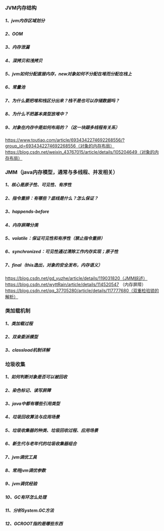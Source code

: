 ### JVM内存结构
##### 1、jvm内存区域划分
##### 2、OOM
##### 3、内存泄漏
##### 4、深拷贝和浅拷贝
##### 5、jvm如何分配直接内存，new对象如何不分配在堆而分配在栈上
##### 6、常量池
##### 7、为什么要把堆和栈区分出来？栈不是也可以存储数据吗？
##### 8、为什么不把基本类型放堆中？
##### 9、对象在内存中是如何布局的？（这一块跟多线程有关系）
https://www.toutiao.com/article/6934342274692268556/?group_id=6934342274692268556（对象的内存布局）
https://blog.csdn.net/weixin_43767015/article/details/105204649（对象的内存布局）




### JMM（java内存模型，通常与多线程、并发相关）
##### 1、核心是原子性、可见性、有序性
##### 2、指令重排：有哪些？底线是什么？怎么保证？
##### 3、happends-before
##### 4、内存屏障分类
##### 5、volatile：保证可见性和有序性（禁止指令重排）
##### 6、synchronized：可见性通过清除工作内存实现；原子性
##### 7、final（this逸出，对象的安全发布，内存语义）
https://blog.csdn.net/gd_yuzhe/article/details/119031820（JMM综述）
https://blog.csdn.net/wyttRain/article/details/114520547 （内存屏障）
https://blog.csdn.net/qq_37705280/article/details/117777680（双重检验锁的解析）


### 类加载机制
##### 1、类加载过程
##### 2、双亲委派模型
##### 3、classload机制详解


### 垃圾收集
##### 1、如何判断对象是否可以被回收
##### 2、染色标记、读写屏障
##### 3、java中都有哪些引用类型
##### 4、垃圾回收算法与应用场景
##### 5、垃圾收集器的种类、垃圾回收过程、应用场景
##### 6、新生代与老年代的垃圾收集器组合
##### 7、jvm调优工具
##### 8、常用jvm调优参数
##### 9、jvm调优经验
##### 10、GC有环怎么处理
##### 11、分析System.GC方法
##### 12、GCROOT指的是哪些东西





